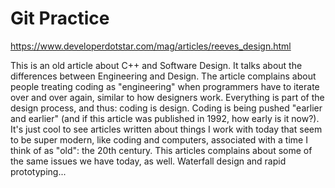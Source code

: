# Git Practice
https://www.developerdotstar.com/mag/articles/reeves_design.html

This is an old article about C++ and Software Design. It talks about the differences between Engineering and Design.
The article complains about people treating coding as "engineering" when programmers have to iterate over and over again, similar to how designers work. Everything is part of the design process, and thus: coding is design. Coding is being pushed "earlier and earlier" (and if this article was published in 1992, how early is it now?).
It's just cool to see articles written about things I work with today that seem to be super modern, like coding and computers, associated with a time I think of as "old": the 20th century. This articles complains about some of the same issues we have today, as well. Waterfall design and rapid prototyping...